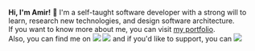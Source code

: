 <p>
<strong>Hi, I'm Amir!</strong> 👋 I'm a self-taught software developer with a strong will to learn, research new technologies, and design software architecture.<br>
If you want to know more about me, you can visit <a href="https://amirandouhgin.vercel.app">my portfolio</a>.<br>
Also, you can find me on <a href="https://discord.com/users/rewindo#1958" title="My Discord""><img src="https://img.shields.io/badge/-Discord-585abf?logo=discord&logoColor=white&style=flat&link=https://discord.com/users/rewindo#1958"/></a> <a href="https://telegram.me/rewindo" title="My Telegram"><img src="https://img.shields.io/badge/-Telegram-229ED9?logo=telegram&logoColor=white&style=flat&link=https://telegram.me/rewindo"/></a> and if you'd like to support, you can <a href="https://www.buymeacoffee.com/rewindo21"><img src="https://img.shields.io/badge/-Buy me a coffee-f6d602?logo=buymeacoffee&logoColor=black&style=flat&link=https://www.buymeacoffee.com/rewindo21"/></a>
</p>
